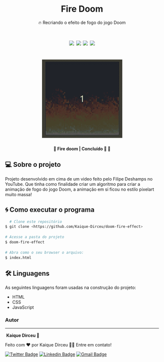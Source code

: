 <h1 align="center"> Fire Doom </h1>

<p align="center">🔥 Recriando o efeito de fogo do jogo Doom</p>

<h1 align="center">
  <img src="https://img.shields.io/bower/l/f" />
  <img src="https://img.shields.io/github/stars/Kaique-Dirceu/doom-fire-effect" />
  <img src="https://img.shields.io/github/forks/Kaique-Dirceu/doom-fire-effect" />
  <img src="https://img.shields.io/github/issues/Kaique-Dirceu/doom-fire-effect" />
</h1>

<h1 align="center">
  <img alt="fire" title="fire" src="./img/fire_doom.gif" />
</h1>

<h4 align="center"> 
	🚧  Fire doom | Concluído 🚀 🚧
</h4>

## 💻 Sobre o projeto

Projeto desenvolvido em cima de um video feito pelo Filipe Deshamps no YouTube. Que tinha como finalidade criar um algoritmo para
criar a animação de fogo do jogo Doom, a animação em si ficou no estilo pixelart muito massa!

## 🌀 Como executar o programa

```bash
  # Clone este repositório
$ git clone <https://github.com/Kaique-Dirceu/doom-fire-effect>

# Acesse a pasta do projeto 
$ doom-fire-effect

# Abra como o seu browser o arquivo:
$ index.html

```


## 🛠 Linguagens 

As seguintes linguagens foram usadas na construção do projeto:

-  HTML
-  CSS
-  JavaScript



### Autor
---
<a>
 <img style="border-radius: 50%;" src="https://avatars2.githubusercontent.com/u/62772972?s=460&u=10fdf31e61b1c2a2c0d556123a91d1e486cb567a&v=4" width="100px;" alt=""/>
<b>Kaique Dirceu 🚀</b>

Feito com ❤️ por Kaique Dirceu 👋🏽 Entre em contato!

[![Twitter Badge](https://img.shields.io/badge/-@Kaique_dirceu-1ca0f1?style=flat-square&labelColor=1ca0f1&logo=twitter&logoColor=white&link=https://twitter.com/Kaique_dirceu)](https://twitter.com/Kaique_dirceu)  [![Linkedin Badge](https://img.shields.io/badge/-Kaique-blue?style=flat-square&logo=Linkedin&logoColor=white&link=https://www.linkedin.com/in/kaique-dirceu-8863731a6/)](https://www.linkedin.com/in/kaique-dirceu/)   [![Gmail Badge](https://img.shields.io/badge/-dirceukaique@gmail.com-c14438?style=flat-square&logo=Gmail&logoColor=white&link=mailto:dirceukaique@gmail.com)](mailto:contatokaiquedirceu@gmail.com)

